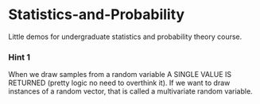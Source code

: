 # Statistics-and-Probability

Little demos for undergraduate statistics and probability theory course.


### Hint 1

When we draw samples from a random variable A SINGLE VALUE IS RETURNED (pretty logic no need to overthink it). If we want to draw instances of a random vector, that is called a multivariate random variable.